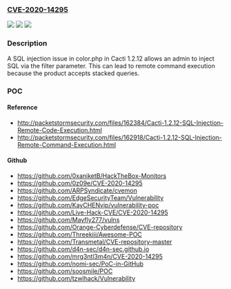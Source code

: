 ### [CVE-2020-14295](https://cve.mitre.org/cgi-bin/cvename.cgi?name=CVE-2020-14295)
![](https://img.shields.io/static/v1?label=Product&message=n%2Fa&color=blue)
![](https://img.shields.io/static/v1?label=Version&message=n%2Fa&color=blue)
![](https://img.shields.io/static/v1?label=Vulnerability&message=n%2Fa&color=brighgreen)

### Description

A SQL injection issue in color.php in Cacti 1.2.12 allows an admin to inject SQL via the filter parameter. This can lead to remote command execution because the product accepts stacked queries.

### POC

#### Reference
- http://packetstormsecurity.com/files/162384/Cacti-1.2.12-SQL-Injection-Remote-Code-Execution.html
- http://packetstormsecurity.com/files/162918/Cacti-1.2.12-SQL-Injection-Remote-Command-Execution.html

#### Github
- https://github.com/0xaniketB/HackTheBox-Monitors
- https://github.com/0z09e/CVE-2020-14295
- https://github.com/ARPSyndicate/cvemon
- https://github.com/EdgeSecurityTeam/Vulnerability
- https://github.com/KayCHENvip/vulnerability-poc
- https://github.com/Live-Hack-CVE/CVE-2020-14295
- https://github.com/Mayfly277/vulns
- https://github.com/Orange-Cyberdefense/CVE-repository
- https://github.com/Threekiii/Awesome-POC
- https://github.com/Transmetal/CVE-repository-master
- https://github.com/d4n-sec/d4n-sec.github.io
- https://github.com/mrg3ntl3m4n/CVE-2020-14295
- https://github.com/nomi-sec/PoC-in-GitHub
- https://github.com/soosmile/POC
- https://github.com/tzwlhack/Vulnerability

